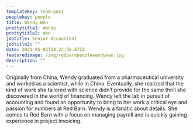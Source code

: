 ```yaml
---
templateKey: team-post
peoplekey: people
title: Wendy Wen
prettytitle1: Wendy
prettytitle2: Wen
jobtitle: Senior Accountant
jobtitle2: ""
date: 2021-05-05T18:22:50.672Z
featuredimage: /img/redbarnpeoplewendywen.jpg
description: ""
---
```


<!--StartFragment-->

Originally from China, Wendy graduated from a pharmaceutical university and worked as a scientist, while in China. Eventually, she realized that the kind of work she tailored with science didn’t provide for the same thrill she discovered in the world of financing. Wendy left the lab in pursuit of accounting and found an opportunity to bring to her work a critical eye and passion for numbers at Red Barn. Wendy is a fanatic about details. She comes to Red Barn with a focus on managing payroll and is quickly gaining experience in project invoicing.

<!--EndFragment-->
